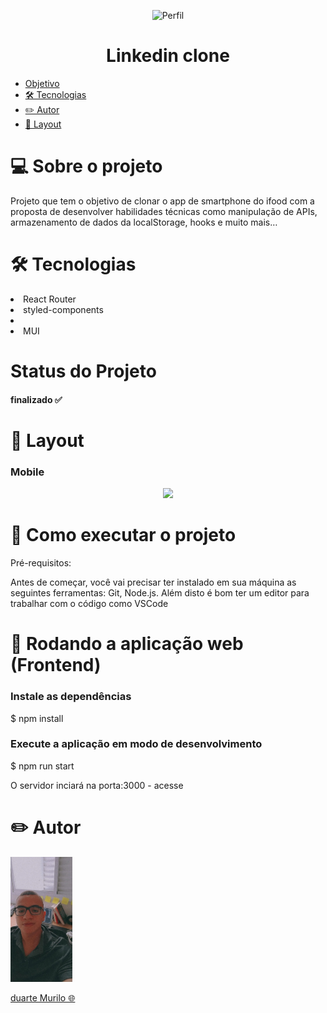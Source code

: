 <p align="center">
 <img widht = '700' alt="Perfil" src = "/images/home-logo.svg"/>
</p>

<h1 align="center">Linkedin clone</h1>

 <ul >
  <li><a href="#objetivo">Objetivo</a></li>
  <li><a href="#tec"> 🛠  Tecnologias</a></li>
  <li><a href="#autor">✏️ Autor</a></li>
  <li><a href="#web">🎨 Layout</a></li>
 </ul>

<h1>💻  Sobre o projeto</h1>

<p> Projeto que tem o objetivo de clonar o app de smartphone do ifood com a proposta de desenvolver habilidades técnicas como manipulação de APIs, armazenamento de dados da localStorage, hooks e muito mais…</p>

<h1 id = 'tec'>🛠 Tecnologias </h1
  
<ul>
  <li>React Router</li>
  <li>styled-components</li>
  <li></li>
  <li>MUI</li>
</ul>

<h1>Status do Projeto</h1>

<h4>finalizado ✅ </h4>

<h1 id = 'Web'>🎨 Layout</h1>
<h3>Mobile</h3>

<p align="center">
 <img widht = '500'  src = "./src/Assents/ifoodGravacao.gif"/>
 </p>

<h1>🚀  Como executar o projeto</h1>

<p>Pré-requisitos:</p>

<p>Antes de começar, você vai precisar ter instalado em sua máquina as seguintes ferramentas: Git, Node.js. Além disto é bom ter um editor para trabalhar com o código como VSCode</p>

<h1>🧭 Rodando a aplicação web (Frontend)</h1>

<h3>Instale as dependências</h3>

\$ npm install

<h3>Execute a aplicação em modo de desenvolvimento</h3>

\$ npm run start

<p>O servidor inciará na porta:3000 - acesse <http://localhost:3000></p>

<h1 id = 'autor'>✏️ Autor</h1>

<img  widht = '300' height = '200' alt="Perfil" src = "./src/Assents/PerfilPhoto.jpeg"/>
                                                                                                              
<a href="https://github.com/Duartemurilo">duarte Murilo 🌐</a></td>

